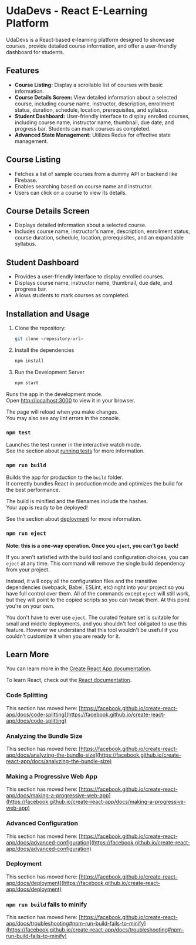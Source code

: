 # UdaDevs - React E-Learning Platform

UdaDevs is a React-based e-learning platform designed to showcase courses, provide detailed course information, and offer a user-friendly dashboard for students.

## Features

- **Course Listing:** Display a scrollable list of courses with basic information.
- **Course Details Screen:** View detailed information about a selected course, including course name, instructor, description, enrollment status, duration, schedule, location, prerequisites, and syllabus.
- **Student Dashboard:** User-friendly interface to display enrolled courses, including course name, instructor name, thumbnail, due date, and progress bar. Students can mark courses as completed.
- **Advanced State Management:** Utilizes Redux for effective state management.

## Course Listing

- Fetches a list of sample courses from a dummy API or backend like Firebase.
- Enables searching based on course name and instructor.
- Users can click on a course to view its details.

## Course Details Screen

- Displays detailed information about a selected course.
- Includes course name, instructor's name, description, enrollment status, course duration, schedule, location, prerequisites, and an expandable syllabus.

## Student Dashboard

- Provides a user-friendly interface to display enrolled courses.
- Displays course name, instructor name, thumbnail, due date, and progress bar.
- Allows students to mark courses as completed.

## Installation and Usage

1. Clone the repository:

   ```bash
   git clone <repository-url>
2. Install the dependencies
   ```bash
   npm install
3. Run the Development Server
   ```bash
   npm start

Runs the app in the development mode.\
Open [http://localhost:3000](http://localhost:3000) to view it in your browser.

The page will reload when you make changes.\
You may also see any lint errors in the console.

### `npm test`

Launches the test runner in the interactive watch mode.\
See the section about [running tests](https://facebook.github.io/create-react-app/docs/running-tests) for more information.

### `npm run build`

Builds the app for production to the `build` folder.\
It correctly bundles React in production mode and optimizes the build for the best performance.

The build is minified and the filenames include the hashes.\
Your app is ready to be deployed!

See the section about [deployment](https://facebook.github.io/create-react-app/docs/deployment) for more information.

### `npm run eject`

**Note: this is a one-way operation. Once you `eject`, you can't go back!**

If you aren't satisfied with the build tool and configuration choices, you can `eject` at any time. This command will remove the single build dependency from your project.

Instead, it will copy all the configuration files and the transitive dependencies (webpack, Babel, ESLint, etc) right into your project so you have full control over them. All of the commands except `eject` will still work, but they will point to the copied scripts so you can tweak them. At this point you're on your own.

You don't have to ever use `eject`. The curated feature set is suitable for small and middle deployments, and you shouldn't feel obligated to use this feature. However we understand that this tool wouldn't be useful if you couldn't customize it when you are ready for it.

## Learn More

You can learn more in the [Create React App documentation](https://facebook.github.io/create-react-app/docs/getting-started).

To learn React, check out the [React documentation](https://reactjs.org/).

### Code Splitting

This section has moved here: [https://facebook.github.io/create-react-app/docs/code-splitting](https://facebook.github.io/create-react-app/docs/code-splitting)

### Analyzing the Bundle Size

This section has moved here: [https://facebook.github.io/create-react-app/docs/analyzing-the-bundle-size](https://facebook.github.io/create-react-app/docs/analyzing-the-bundle-size)

### Making a Progressive Web App

This section has moved here: [https://facebook.github.io/create-react-app/docs/making-a-progressive-web-app](https://facebook.github.io/create-react-app/docs/making-a-progressive-web-app)

### Advanced Configuration

This section has moved here: [https://facebook.github.io/create-react-app/docs/advanced-configuration](https://facebook.github.io/create-react-app/docs/advanced-configuration)

### Deployment

This section has moved here: [https://facebook.github.io/create-react-app/docs/deployment](https://facebook.github.io/create-react-app/docs/deployment)

### `npm run build` fails to minify

This section has moved here: [https://facebook.github.io/create-react-app/docs/troubleshooting#npm-run-build-fails-to-minify](https://facebook.github.io/create-react-app/docs/troubleshooting#npm-run-build-fails-to-minify)
